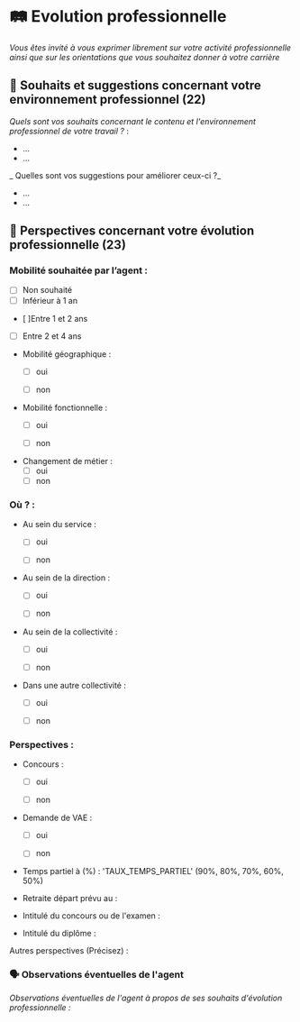 # 🛤️ Evolution professionnelle

_Vous êtes invité à vous exprimer librement sur votre activité professionnelle
ainsi que sur les orientations que vous souhaitez donner à votre carrière_

## 🙏 Souhaits et suggestions concernant votre environnement professionnel (22)


_Quels sont vos souhaits concernant le contenu et l'environnement professionnel de votre travail ?_ :

- ...
- ...

_ Quelles sont vos suggestions pour améliorer ceux-ci ?_

- ...
- ...


## 🔭 Perspectives concernant votre évolution professionnelle (23)

### Mobilité souhaitée par l’agent :

- [ ] Non souhaité
- [ ] Inférieur à 1 an
- [ ]Entre 1 et 2 ans
- [ ] Entre 2 et 4 ans


- Mobilité géographique :
  - [ ] oui
  - [ ] non


- Mobilité fonctionnelle :
  - [ ] oui
  - [ ] non


- Changement de métier : 	
  - [ ] oui
  - [ ] non
  
### Où ? :

- Au sein du service : 	
    - [ ] oui
    - [ ] non
  

- Au sein de la direction : 	
  - [ ] oui
  - [ ] non
  

- Au sein de la collectivité : 	
  - [ ] oui
  - [ ] non
  

- Dans une autre collectivité : 	
  - [ ] oui
  - [ ] non


### Perspectives :

- Concours : 	
    - [ ] oui
    - [ ] non


- Demande de VAE : 	
    - [ ] oui
    - [ ] non
  

- Temps partiel à (%) : 'TAUX_TEMPS_PARTIEL' (90%, 80%, 70%, 60%, 50%)


- Retraite départ prévu au :


- Intitulé du concours ou de l'examen : 	


- Intitulé du diplôme :

Autres perspectives (Précisez) :


### 🗣️ Observations éventuelles de l'agent

_Observations éventuelles de l'agent à propos de ses souhaits d'évolution professionnelle :_


